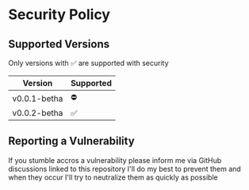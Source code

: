 # Security Policy

## Supported Versions

Only versions with ✅ are supported with security

| Version      | Supported |
|--------------|-----------|
| v0.0.1-betha | ⛔       |
| v0.0.2-betha | ✅         |

## Reporting a Vulnerability

If you stumble accros a vulnerability please inform me via GitHub discussions linked to this repository
I'll do my best to prevent them and when they occur I'll try to neutralize them as quickly as possible
